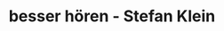 ---
title: "besser hören - Stefan Klein"
url: /luedenscheid/besser-hoeren-stefan-klein/
shop: Hörgeräte
---